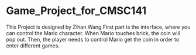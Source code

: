 # Game_Project_for_CMSC141
This Project is designed by Zihan Wang
First part is the interface, where you can control the Mario character.
When Mario touches brick, the coin will pop out. Then, the player needs to control Mario get the coin in order to enter different games.

